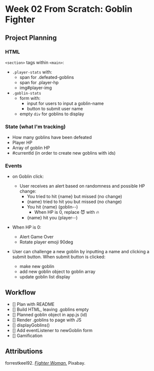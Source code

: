 # Week 02 From Scratch: Goblin Fighter

## Project Planning

### HTML

`<section>` tags within `<main>`:

-   `.player-stats` with:
    -   span for .defeated-goblins
    -   span for .player-hp
    -   img#player-img
-   `.goblin-stats`
    -   form with:
        -   input for users to input a goblin-name
        -   button to submit user name
    -   empty `div` for goblins to display

### State (what I'm tracking)

-   How many goblins have been defeated
-   Player HP
-   Array of goblin HP
-   #currentId (in order to create new goblins with ids)

### Events

-   on Goblin click:

    -   User receives an alert based on randomness and possible HP change:
        -   You tried to hit {name} but missed (no change)
        -   {name} tried to hit you but missed (no change)
        -   You hit {name} (goblin--)
            -   When HP is 0, replace 😈 with 🔥
        -   {name} hit you (player--)

-   When HP is 0:
    -   Alert Game Over
    -   Rotate player emoji 90deg
-   User can challenge a new goblin by inputting a name and clicking a submit button. When submit button is clicked:
    -   make new goblin
    -   add new goblin object to goblin array
    -   update goblin list display

## Workflow

-   [] Plan with README
-   [] Build HTML, leaving .goblins empty
-   [] Planned goblin object in app.js (id)
-   [] Render .goblins to page with JS
-   [] displayGoblins()
-   [] Add eventListener to newGoblin form
-   [] Gamification

## Attributions

forrestkeel92. [_Fighter Woman._](https://pixabay.com/vectors/fighter-warrior-woman-rpg-game-6692465/) Pixabay.
